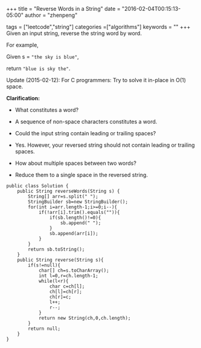 +++
title = "Reverse Words in a String"
date = "2016-02-04T00:15:13-05:00"
author = "zhenpeng"

tags = ["leetcode","string"]
categories =["algorithms"]
keywords = ""
+++
Given an input string, reverse the string word by word.
<!--more-->
For example,

Given s = `"the sky is blue"`,

return `"blue is sky the"`.

Update (2015-02-12):
For C programmers: Try to solve it in-place in O(1) space.

**Clarification:**

- What constitutes a word?
 + A sequence of non-space characters constitutes a word.
- Could the input string contain leading or trailing spaces?
 + Yes. However, your reversed string should not contain leading or trailing spaces.
- How about multiple spaces between two words?
 + Reduce them to a single space in the reversed string.

```
public class Solution {
    public String reverseWords(String s) {
        String[] arr=s.split(" ");
        StringBuilder sb=new StringBuilder();
        for(int i=arr.length-1;i>=0;i--){
            if(!arr[i].trim().equals("")){
                if(sb.length()!=0){
                    sb.append(" ");
                }
                sb.append(arr[i]);
            }
        }
        return sb.toString();
    }
    public String reverse(String s){
        if(s!=null){
            char[] ch=s.toCharArray();
            int l=0,r=ch.length-1;
            while(l<r){
                char c=ch[l];
                ch[l]=ch[r];
                ch[r]=c;
                l++;
                r--;
            }
            return new String(ch,0,ch.length);
        }
        return null;
    }
}
```
